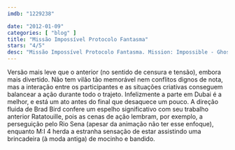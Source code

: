 ```yaml
---
imdb: "1229238"

date: "2012-01-09"
categories: [ "blog" ]
title: "Missão Impossível Protocolo Fantasma"
stars: "4/5"
desc: "Missão Impossível Protocolo Fantasma. Mission: Impossible - Ghost Protocol (USA, 2011). Dirigido por Brad Bird. Escrito por Josh Appelbaum, André Nemec, Bruce Geller. Com Tom Cruise, Paula Patton, Simon Pegg, Jeremy Renner, Michael Nyqvist, Vladimir Mashkov, Samuli Edelmann, Ivan Shvedoff, Anil Kapoor."
---
```

Versão mais leve que o anterior (no sentido de censura e tensão), embora mais divertido. Não tem vilão tão memorável nem conflitos dignos de nota, mas a interação entre os participantes e as situações criativas conseguem balancear a ação durante todo o trajeto. Infelizmente a parte em Dubai é a melhor, e está um ato antes do final que desaquece um pouco. A direção fluida de Brad Bird confere um espelho significativo com seu trabalho anterior Ratatouille, pois as cenas de ação lembram, por exemplo, a perseguição pelo Rio Sena (apesar da animação não ter esse enfoque), enquanto M:I 4 herda a estranha sensação de estar assistindo uma brincadeira (à moda antiga) de mocinho e bandido.

